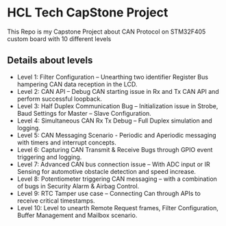 # HCL Tech CapStone Project
This Repo is my Capstone Project about CAN Protocol on STM32F405 custom board with 10 different levels

## Details about levels
- Level 1: Filter Configuration – Unearthing two identifier Register Bus hampering CAN data reception in the LCD.
- Level 2: CAN API – Debug CAN starting issue in Rx and Tx CAN API and perform successful loopback.
- Level 3: Half Duplex Communication Bug – Initialization issue in Strobe, Baud Settings for Master – Slave Configuration. 
- Level 4: Simultaneous CAN Rx Tx Debug – Full Duplex simulation and logging.
- Level 5: CAN Messaging Scenario - Periodic and Aperiodic messaging with timers and interrupt concepts.
- Level 6: Capturing CAN Transmit & Receive Bugs through GPIO event triggering and logging.
- Level 7: Advanced CAN bus connection issue – With ADC input or IR Sensing for automotive obstacle detection and speed increase.
- Level 8: Potentiometer triggering CAN messaging – with a combination of bugs in Security Alarm & Airbag Control. 
- Level 9: RTC Tamper use case – Connecting Can through APIs to receive critical timestamps.
- Level 10: Level to unearth Remote Request frames, Filter Configuration, Buffer Management and Mailbox scenario.